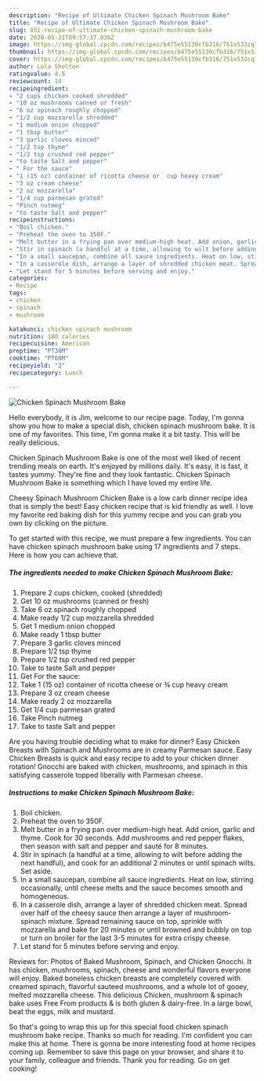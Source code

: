 ```yaml
---
description: "Recipe of Ultimate Chicken Spinach Mushroom Bake"
title: "Recipe of Ultimate Chicken Spinach Mushroom Bake"
slug: 851-recipe-of-ultimate-chicken-spinach-mushroom-bake
date: 2020-05-31T09:57:37.036Z
image: https://img-global.cpcdn.com/recipes/b475e55130cfb316/751x532cq70/chicken-spinach-mushroom-bake-recipe-main-photo.jpg
thumbnail: https://img-global.cpcdn.com/recipes/b475e55130cfb316/751x532cq70/chicken-spinach-mushroom-bake-recipe-main-photo.jpg
cover: https://img-global.cpcdn.com/recipes/b475e55130cfb316/751x532cq70/chicken-spinach-mushroom-bake-recipe-main-photo.jpg
author: Lola Shelton
ratingvalue: 4.5
reviewcount: 14
recipeingredient:
- "2 cups chicken cooked shredded"
- "10 oz mushrooms canned or fresh"
- "6 oz spinach roughly chopped"
- "1/2 cup mozzarella shredded"
- "1 medium onion chopped"
- "1 tbsp butter"
- "3 garlic cloves minced"
- "1/2 tsp thyme"
- "1/2 tsp crushed red pepper"
- "to taste Salt and pepper"
- " For the sauce"
- "1 (15 oz) container of ricotta cheese or  cup heavy cream"
- "3 oz cream cheese"
- "2 oz mozzarella"
- "1/4 cup parmesan grated"
- "Pinch nutmeg"
- "to taste Salt and pepper"
recipeinstructions:
- "Boil chicken."
- "Preheat the oven to 350F."
- "Melt butter in a frying pan over medium-high heat. Add onion, garlic and thyme. Cook for 30 seconds. Add mushrooms and red pepper flakes, then season with salt and pepper and sauté for 8 minutes."
- "Stir in spinach (a handful at a time, allowing to wilt before adding the next handful), and cook for an additional 2 minutes or until spinach wilts. Set aside."
- "In a small saucepan, combine all sauce ingredients. Heat on low, stirring occasionally, until cheese melts and the sauce becomes smooth and homogeneous."
- "In a casserole dish, arrange a layer of shredded chicken meat. Spread over half of the cheesy sauce then arrange a layer of mushroom-spinach mixture. Spread remaining sauce on top, sprinkle with mozzarella and bake for 20 minutes or until browned and bubbly on top or turn on broiler for the last 3-5 minutes for extra crispy cheese."
- "Let stand for 5 minutes before serving and enjoy."
categories:
- Recipe
tags:
- chicken
- spinach
- mushroom

katakunci: chicken spinach mushroom 
nutrition: 180 calories
recipecuisine: American
preptime: "PT38M"
cooktime: "PT60M"
recipeyield: "2"
recipecategory: Lunch

---
```



![Chicken Spinach Mushroom Bake](https://img-global.cpcdn.com/recipes/b475e55130cfb316/751x532cq70/chicken-spinach-mushroom-bake-recipe-main-photo.jpg)

Hello everybody, it is Jim, welcome to our recipe page. Today, I'm gonna show you how to make a special dish, chicken spinach mushroom bake. It is one of my favorites. This time, I'm gonna make it a bit tasty. This will be really delicious.

Chicken Spinach Mushroom Bake is one of the most well liked of recent trending meals on earth. It's enjoyed by millions daily. It's easy, it is fast, it tastes yummy. They're fine and they look fantastic. Chicken Spinach Mushroom Bake is something which I have loved my entire life.

Cheesy Spinach Mushroom Chicken Bake is a low carb dinner recipe idea that is simply the best! Easy chicken recipe that is kid friendly as well. I love my favorite red baking dish for this yummy recipe and you can grab you own by clicking on the picture.


To get started with this recipe, we must prepare a few ingredients. You can have chicken spinach mushroom bake using 17 ingredients and 7 steps. Here is how you can achieve that.

<!--inarticleads1-->

##### The ingredients needed to make Chicken Spinach Mushroom Bake:

1. Prepare 2 cups chicken, cooked (shredded)
1. Get 10 oz mushrooms (canned or fresh)
1. Take 6 oz spinach roughly chopped
1. Make ready 1/2 cup mozzarella shredded
1. Get 1 medium onion chopped
1. Make ready 1 tbsp butter
1. Prepare 3 garlic cloves minced
1. Prepare 1/2 tsp thyme
1. Prepare 1/2 tsp crushed red pepper
1. Take to taste Salt and pepper
1. Get  For the sauce:
1. Take 1 (15 oz) container of ricotta cheese or ¾ cup heavy cream
1. Prepare 3 oz cream cheese
1. Make ready 2 oz mozzarella
1. Get 1/4 cup parmesan grated
1. Take Pinch nutmeg
1. Take to taste Salt and pepper


Are you having trouble deciding what to make for dinner? Easy Chicken Breasts with Spinach and Mushrooms are in creamy Parmesan sauce. Easy Chicken Breasts is quick and easy recipe to add to your chicken dinner rotation! Gnocchi are baked with chicken, mushrooms, and spinach in this satisfying casserole topped liberally with Parmesan cheese. 

<!--inarticleads2-->

##### Instructions to make Chicken Spinach Mushroom Bake:

1. Boil chicken.
1. Preheat the oven to 350F.
1. Melt butter in a frying pan over medium-high heat. Add onion, garlic and thyme. Cook for 30 seconds. Add mushrooms and red pepper flakes, then season with salt and pepper and sauté for 8 minutes.
1. Stir in spinach (a handful at a time, allowing to wilt before adding the next handful), and cook for an additional 2 minutes or until spinach wilts. Set aside.
1. In a small saucepan, combine all sauce ingredients. Heat on low, stirring occasionally, until cheese melts and the sauce becomes smooth and homogeneous.
1. In a casserole dish, arrange a layer of shredded chicken meat. Spread over half of the cheesy sauce then arrange a layer of mushroom-spinach mixture. Spread remaining sauce on top, sprinkle with mozzarella and bake for 20 minutes or until browned and bubbly on top or turn on broiler for the last 3-5 minutes for extra crispy cheese.
1. Let stand for 5 minutes before serving and enjoy.


Reviews for: Photos of Baked Mushroom, Spinach, and Chicken Gnocchi. It has chicken, mushrooms, spinach, cheese and wonderful flavors everyone will enjoy. Baked boneless chicken breasts are completely covered with creamed spinach, flavorful sauteed mushrooms, and a whole lot of gooey, melted mozzarella cheese. This delicious Chicken, mushroom &amp; spinach bake uses Free From products &amp; is both gluten &amp; dairy-free. In a large bowl, beat the eggs, milk and mustard. 

So that's going to wrap this up for this special food chicken spinach mushroom bake recipe. Thanks so much for reading. I'm confident you can make this at home. There is gonna be more interesting food at home recipes coming up. Remember to save this page on your browser, and share it to your family, colleague and friends. Thank you for reading. Go on get cooking!
